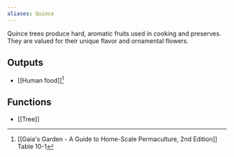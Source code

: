 ```yaml
---
aliases: Quince
---
```

Quince trees produce hard, aromatic fruits used in cooking and preserves. They are valued for their unique flavor and ornamental flowers.
## Outputs
- [[Human food]][^1]
## Functions
- [[Tree]]

[^1]: [[Gaia's Garden - A Guide to Home-Scale Permaculture, 2nd Edition]] Table 10-1
